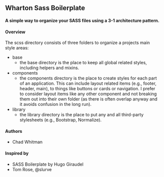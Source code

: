 ## Wharton Sass Boilerplate
#### A simple way to organize your SASS files using a 3-1 architecture pattern.

#### Overview
The scss directory consists of three folders to organize a projects main style areas:
- base
  - the base directory is the place to keep all global related styles, including helpers and mixins.
- components
  - the components directory is the place to create styles for each part of an application. This can include layout related items (e.g., footer, header, main), to things like buttons or cards or navigation. I prefer to consider layout items like any other component and not breaking them out into their own folder (as there is often overlap anyway and it avoids confusion in the long run).
- library
  - the library directory is the place to put any and all third-party stylesheets (e.g., Bootstrap, Normalize).

#### Authors

- Chad Whitman

#### Inspired by

- SASS Boilerplate by Hugo Giraudel
- Tom Rose, @slurve
